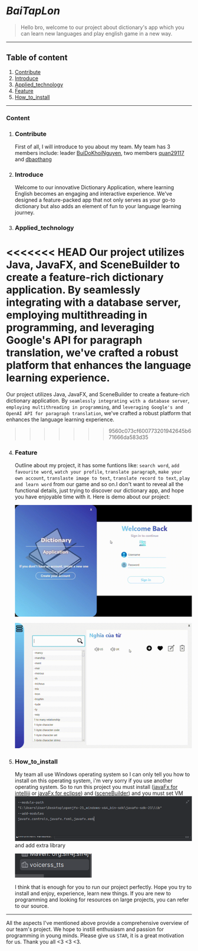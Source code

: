 # *BaiTapLon*
> Hello bro, welcome to our project about dictionary's app which you can learn new languages and play english game in a new way.
***

## Table of content
1. [Contribute](#Contribute)
2. [Introduce](#Introduce)
3. [Applied_technology](#Applied_technology)
4. [Feature](#Feature)
5. [How_to_install](#How_to_install)
***


### Content
1. ### Contribute
    First of all, I will introduce to you about my team. My team has 3 members include: leader [BuiDoKhoiNguyen](https://github.com/BuiDoKhoiNguyen), two members [quan29117](https://github.com/quan29117) and [dbaothang](https://github.com/dbaothang)
2. ### Introduce 
   Welcome to our innovative Dictionary Application, where learning English becomes an engaging and interactive experience. We've designed a feature-packed app that not only serves as your go-to dictionary but also adds an element of fun to your language learning journey.
3. ### Applied_technology
<<<<<<< HEAD
   Our project utilizes Java, JavaFX, and SceneBuilder to create a feature-rich dictionary application. By seamlessly integrating with a database server, employing multithreading in programming, and leveraging Google's API for paragraph translation, we've crafted a robust platform that enhances the language learning experience.
=======
   Our project utilizes Java, JavaFX, and SceneBuilder to create a feature-rich dictionary application. By `seamlessly integrating with a database server`, `employing multithreading in programming`, and `leveraging Google's and OpenAI API for paragraph translation`, we've crafted a robust platform that enhances the language learning experience.
>>>>>>> 9560c073cf600773201942645b671666da583d35

4. ### Feature
   Outline about my project, it has some funtions like: `search word`, `add favourite word`, `watch your profile`, `translate paragraph`, `make your own account`, `translaste image to text`, `translate record to text`, `play and learn word` from our game and so on.I don't want to reveal all the functional details, just trying to discover our dictionary app, and hope you have enjoyable time with it. Here is demo about our project:

   ![login](./src/main/resources/sources_music_picture/login.gif)

   ![function](./src/main/resources/sources_music_picture/function.gif)
5. ### How_to_install
   My team all use Windows operating system so I can only tell you how to install on this operating system, i'm very sorry if you use another operating system. So to run this project you must install ([javaFx for intelliji](https://www.youtube.com/watch?v=Ope4icw6bVk&list=PLZPZq0r_RZOM-8vJA3NQFZB7JroDcMwev&index=2) or [javaFx for eclipse](https://www.youtube.com/watch?v=_7OM-cMYWbQ&list=PLZPZq0r_RZOM-8vJA3NQFZB7JroDcMwev&index=1)) and ([sceneBuilder](https://www.youtube.com/watch?v=-Obxf6NjnbQ&list=PLZPZq0r_RZOM-8vJA3NQFZB7JroDcMwev&index=5)) and you must set VM ![img.png](./src/main/resources/sources_music_picture/img.png) and add extra library 

   ![img_1.png](./src/main/resources/sources_music_picture/img_1.png)

   I think that is enough for you to run our project perfectly. Hope you try to install and enjoy, experience, learn new things. If you are new to programming and looking for resources on large projects, you can refer to our source.

***
All the aspects I've mentioned above provide a comprehensive overview of our team's project. We hope to instill enthusiasm and passion for programming in young minds. Please give us `STAR`, it is a great motivation for us. Thank you all <3 <3 <3.
